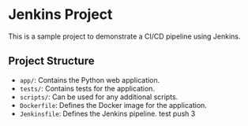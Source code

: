 # Jenkins Project

This is a sample project to demonstrate a CI/CD pipeline using Jenkins.

## Project Structure

* `app/`: Contains the Python web application.
* `tests/`: Contains tests for the application.
* `scripts/`: Can be used for any additional scripts.
* `Dockerfile`: Defines the Docker image for the application.
* `Jenkinsfile`: Defines the Jenkins pipeline.
test push 3
